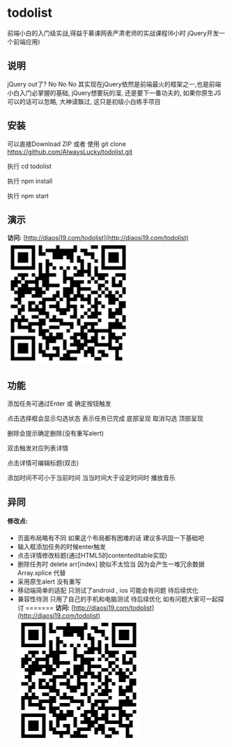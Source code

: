 # todolist
前端小白的入门级实战,得益于慕课网表严肃老师的实战课程(6小时 jQuery开发一个前端应用)

## 说明
jQuery out了? No No No 其实现在jQuery依然是前端最火的框架之一,也是前端小白入门必掌握的基础, jQuery想要玩的溜, 还是要下一番功夫的, 如果你原生JS可以的话可以忽略, 大神请飘过, 这只是初级小白练手项目

## 安装
可以直接Download ZIP 或者 使用 git clone https://github.com/AlwaysLucky/todolist.git

执行 cd todolist  

执行 npm install  

执行 npm start

## 演示
**访问:**   [http://diaosi19.com/todolist](http://diaosi19.com/todolist)  
![todolist](img/visit-todo.png)

## 功能
添加任务可通过Enter 或 确定按钮触发  

点击选择框会显示勾选状态 表示任务已完成 底部呈现  取消勾选 顶部呈现  

删除会提示确定删除(没有重写alert)  

双击触发对应列表详情  

点击详情可编辑标题(双击)  

添加时间不可小于当前时间 当当时间大于设定时间时 播放音乐

## 异同
#### 修改点:
* 页面布局略有不同 如果这个布局都有困难的话 建议多巩固一下基础吧
* 输入框添加任务的时候enter触发
* 点击详情修改标题(通过HTML5的contenteditable实现)
* 删除任务时 delete arr[index] 貌似不太恰当  因为会产生一堆冗余数据 Array.splice 代替
* 采用原生alert 没有重写
* 移动端简单的适配 只测试了android , ios 可能会有问题  待后续优化
* 兼容性待测 只用了自己的手机和电脑测试  待后续优化 如有问题大家可一起探讨
=======
**访问:**   [http://diaosi19.com/todolist](http://diaosi19.com/todolist)  
![todolist](img/visit-todo.png)